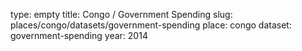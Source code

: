 type: empty
title: Congo / Government Spending
slug: places/congo/datasets/government-spending
place: congo
dataset: government-spending
year: 2014
